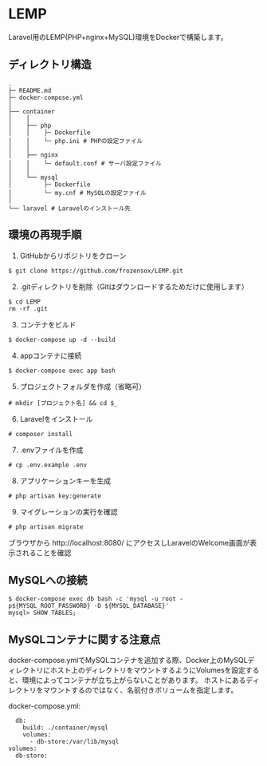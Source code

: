 # LEMP
Laravel用のLEMP(PHP+nginx+MySQL)環境をDockerで構築します。
## ディレクトリ構造
```
.
├─ README.md
├─ docker-compose.yml
│
├── container
│    │
│    ├── php
│    │    ├─ Dockerfile
│    │    └─ php.ini # PHPの設定ファイル
│    │
│    ├── nginx
│    │    └─ default.conf # サーバ設定ファイル
│    │
│    └── mysql
│         ├─ Dockerfile
│         └─ my.cnf # MySQLの設定ファイル
│
└── laravel # Laravelのインストール先
```

## 環境の再現手順
1. GitHubからリポジトリをクローン
```
$ git clone https://github.com/frozensox/LEMP.git
```
2. .gitディレクトリを削除（Gitはダウンロードするためだけに使用します）
```
$ cd LEMP
rm -rf .git
```
3. コンテナをビルド
```
$ docker-compose up -d --build
```
4. appコンテナに接続
```
$ docker-compose exec app bash
```
5. プロジェクトフォルダを作成（省略可）
```
# mkdir [プロジェクト名] && cd $_
```
6. Laravelをインストール
```
# composer install
```
7. .envファイルを作成
```
# cp .env.example .env
```
8. アプリケーションキーを生成
```
# php artisan key:generate
```
9. マイグレーションの実行を確認
```
# php artisan migrate
```
ブラウザから http://localhost:8080/ にアクセスしLaravelのWelcome画面が表示されることを確認

## MySQLへの接続
```
$ docker-compose exec db bash -c 'mysql -u root -p${MYSQL_ROOT_PASSWORD} -D ${MYSQL_DATABASE}'
mysql> SHOW TABLES;
```

## MySQLコンテナに関する注意点
docker-compose.ymlでMySQLコンテナを追加する際、Docker上のMySQLディレクトリにホスト上のディレクトリをマウントするようにVolumesを設定すると、環境によってコンテナが立ち上がらないことがあります。
ホストにあるディレクトリをマウントするのではなく、名前付きボリュームを指定します。  
  
docker-compose.yml:
```
  db:
    build: ./container/mysql
    volumes:
      - db-store:/var/lib/mysql
volumes:
  db-store:
```
